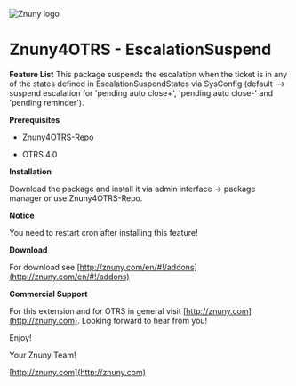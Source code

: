 ![Znuny logo](http://znuny.com/assets/images/logo_small.png)

Znuny4OTRS - EscalationSuspend
==============================

**Feature List**
This package suspends the escalation when the ticket is in any of the states defined in EscalationSuspendStates via SysConfig (default --> suspend escalation for 'pending auto close+', 'pending auto close-' and 'pending reminder').

**Prerequisites**

- Znuny4OTRS-Repo

- OTRS 4.0

**Installation**

Download the package and install it via admin interface -> package manager or use Znuny4OTRS-Repo.


**Notice**

You need to restart cron after installing this feature!

**Download**

For download see [http://znuny.com/en/#!/addons](http://znuny.com/en/#!/addons)

**Commercial Support**

For this extension and for OTRS in general visit [http://znuny.com](http://znuny.com). Looking forward to hear from you!

Enjoy!

 Your Znuny Team!

 [http://znuny.com](http://znuny.com)
